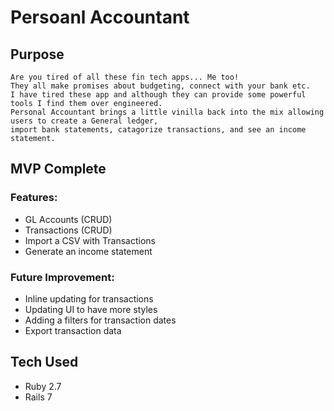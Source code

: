 # Persoanl Accountant

## Purpose

```
Are you tired of all these fin tech apps... Me too!
They all make promises about budgeting, connect with your bank etc.
I have tired these app and although they can provide some powerful tools I find them over engineered.
Personal Accountant brings a little vinilla back into the mix allowing users to create a General ledger,
import bank statements, catagorize transactions, and see an income statement.
```

## MVP Complete

### Features:

- GL Accounts (CRUD)
- Transactions (CRUD)
- Import a CSV with Transactions
- Generate an income statement

### Future Improvement:

- Inline updating for transactions
- Updating UI to have more styles
- Adding a filters for transaction dates
- Export transaction data

## Tech Used

- Ruby 2.7
- Rails 7
